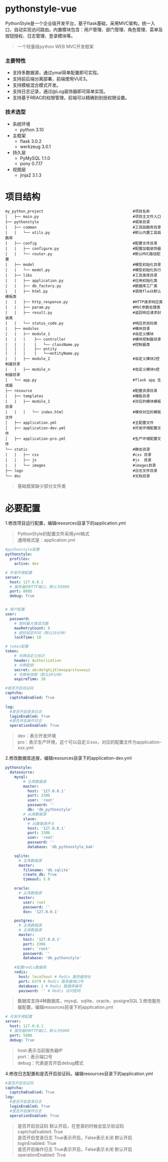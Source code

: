 # pythonstyle-vue
PythonStyle是一个企业级开发平台，基于flask基础，采用MVC架构，统一入口，自动实现访问路由。内置模块包含：用户管理、部门管理、角色管理、菜单及按钮授权、日志管理、登录模块等。  

>一个轻量级python WEB MVC开发框架  

### 主要特性  

 * 支持多数据源，通过ymal简单配置即可实现。
 * 支持前后端分离部署，前端使用VUE3。
 * 支持模板混合模式开发。
 * 支持日志记录，通过@Log装饰器即可简单实现。
 * 支持基于RBAC的权限管理，前端可以精确到别扭权限设置。

### 技术选型

- 系统环境
  - python 3.10
- 主框架
  - flask 3.0.2
  - werkzeug 3.0.1
- 持久层
  - PyMySQL 1.1.0
  - pony 0.7.17	
- 视图层
  - jinja2 3.1.3
# 项目结构
```pythonstyle
my_python_project                                        #项目名称
│   ├── main.py                                          #项目主文件入口
├── pythonstyle                                          #框架目录
|   ├── common                                           #工具函数库目录
|   |   └── utils.py                                     #默认内置工具函数库
|   ├── config                                           #配置文件目录
|   |   ├── configure.py                                 #配置加载装饰器
|   |   └── router.py                                    #默认MVC路径配置
|   ├── model                                            #模型初始化目录
|   |   └── model.py                                     #模型初始化执行
|   ├── libs                                             #工具类库目录
|   |   ├── application.py                               #应用初始化类
|   |   ├── db_factory.py                                #数据库工厂类
|   |   ├── html.py                                      #调用flask默认模板类
|   |   ├── http_response.py                             #HTTP请求响应类
|   |   ├── param.py                                     #MVC参数处理类
|   |   ├── result.py                                    #返回响应请求封装类
|   |   └── status_code.py                               #响应状态码类
|   ├── modules                                          #模块目录
|   |   ├── module_1                                     #自定义模块
|   |   |    ├── controller                              #模块控制器目录
|   |   |    |   └── className.py                        #控制器类  
|   |   |    ├── entity
|   |   |    |   └──entityName.py
|   |   ├── module_2                                     #自定义模块2控制器目录
|   |   ├── module_n                                     #自定义模块n控制器目录
│   └── app.py                                           #flask app 生成器
├── resource                                             #配置资源目录
│   ├── templates                                        #模板目录
|   |   ├── module_1                                     #对应的模块模板目录
|   |   |   └── index.html                               #模块对应的模板文件
│   ├── application.yml                                  #主配置文件
│   ├── application-dev.yml                              #开发环境配置文件
│   ├── application-pro.yml                              #生产环境配置文件
└── static                                               #静态资源
|   |   ├── css                                          #css 目录
|   |   ├── js                                           #js  目录
|   |   └── images                                       #images目录
├── logs                                                 #日志文件目录
└── doc                                                  #文档目录
```
> 基础框架缺少部分文件类
# 必要配置
1.修改项目运行配置，编辑resources目录下的application.yml
> PythonStyle的配置文件采用yml格式  
> 通用格式是：application.yml
```yml
#pythonstyle配置
pythonstyle:
  profiles:
    active: dev

# 开发环境配置
server:
  host: 127.0.0.1
  # 服务器的HTTP端口，默认为5000
  port: 8085
  debug: True


# 用户配置
user:
  password:
    # 密码最大错误次数
    maxRetryCount: 8
    # 密码锁定时间（默认10分钟）
    lockTime: 10

# token配置
token:
    # 令牌自定义标识
    header: Authorization
    # 令牌密钥
    secret: abcdefghijklmnopqrstuvwxyz
    # 令牌有效期（默认30分钟）
    expireTime: 30

#是否开启验证码
captcha:
  captchaEnabled: True
  
log:
  #是否开启登录日志
  loginEnabled: True
  #是否开启操作日志
  operationEnabled: True
```
> dev：表示开发环境  
> pro：表示生产环境，这个可以自定义xxx，对应的配置文件为application-xxx.yml  

2.修改数据库连接，编辑resources目录下的application-dev.yml
```yml
pythonstyle:
  datasource:
    mysql:
        # 主库数据源
        master:
          host: '127.0.0.1'
          port: 3306
          user: 'root'
          password: ''
          db: 'db_pythonstyle'
        # 从库数据源
        slave:
          # 从数据源开关
          host: '127.0.0.1'
          port: 3306
          user: 'root'
          password: ''
          database: 'db_pythonstyle_bak'

    sqlite:
      # 主库数据源
      master:
        filename: 'db.sqlite'
        create_db: True
        timeout: 5.0

    oracle:
      # 主库数据源
      master:
        user: root
        password: ''
        dsn: '127.0.0.1'

    postgres:
      # 主库数据源
      # 主库数据源
      master:
        host: '127.0.0.1'
        port: 3306
        user: 'root'
        password: ''
        database: 'db_pythonstyle'
        
    #配置redis数据库
    redis:
      host: localhost # Redis 服务器地址
      port: 6379 # Redis 服务器端口号
      database: 1 # Redis 数据库编号
      password: '' # Redis 访问密码
```
> 数据库支持4种数据库，mysql、sqlite、oracle、postgreSQL
3.修改服务器配置，编辑resources目录下的application.yml
```yml
# 开发环境配置
server:
  host: 127.0.0.1
  # 服务器的HTTP端口，默认为5000
  port: 5000
  debug: True
```
> host:表示当前服务器IP  
> port：表示端口号  
> debug：代表是否开启debug模式

4.修改日志配置和是否开启验证码，编辑resources目录下的application.yml
```yml
#是否开启验证码
captcha:
  captchaEnabled: True
log:
  #是否开启登录日志
  loginEnabled: True
  #是否开启操作日志
  operationEnabled: True
```
> 是否开启验证码 默认开启，在登录的时候会显示验证码  
> captchaEnabled: True  
> 是否开启登录日志 True表示开启，False表示关闭 默认开启  
> loginEnabled: True   
> 是否开启操作日志 True表示开启，False表示关闭  默认开启  
> operationEnabled: True

